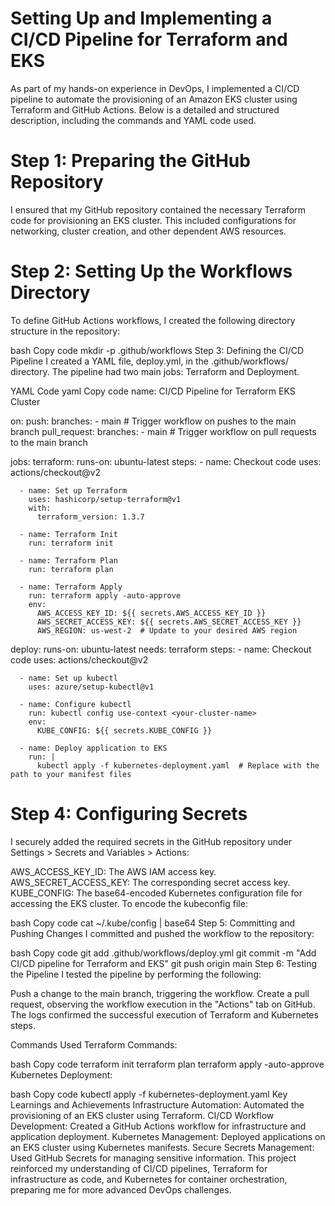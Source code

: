# Setting Up and Implementing a CI/CD Pipeline for Terraform and EKS

As part of my hands-on experience in DevOps, I implemented a CI/CD pipeline to automate the provisioning of an Amazon EKS cluster using Terraform and GitHub Actions. Below is a detailed and structured description, including the commands and YAML code used.

# Step 1: Preparing the GitHub Repository

I ensured that my GitHub repository contained the necessary Terraform code for provisioning an EKS cluster. This included configurations for networking, cluster creation, and other dependent AWS resources.

# Step 2: Setting Up the Workflows Directory

To define GitHub Actions workflows, I created the following directory structure in the repository:

bash
Copy code
mkdir -p .github/workflows
Step 3: Defining the CI/CD Pipeline
I created a YAML file, deploy.yml, in the .github/workflows/ directory. The pipeline had two main jobs: Terraform and Deployment.

YAML Code
yaml
Copy code
name: CI/CD Pipeline for Terraform EKS Cluster

on:
  push:
    branches:
      - main  # Trigger workflow on pushes to the main branch
  pull_request:
    branches:
      - main  # Trigger workflow on pull requests to the main branch

jobs:
  terraform:
    runs-on: ubuntu-latest
    steps:
      - name: Checkout code
        uses: actions/checkout@v2

      - name: Set up Terraform
        uses: hashicorp/setup-terraform@v1
        with:
          terraform_version: 1.3.7

      - name: Terraform Init
        run: terraform init

      - name: Terraform Plan
        run: terraform plan

      - name: Terraform Apply
        run: terraform apply -auto-approve
        env:
          AWS_ACCESS_KEY_ID: ${{ secrets.AWS_ACCESS_KEY_ID }}
          AWS_SECRET_ACCESS_KEY: ${{ secrets.AWS_SECRET_ACCESS_KEY }}
          AWS_REGION: us-west-2  # Update to your desired AWS region

  deploy:
    runs-on: ubuntu-latest
    needs: terraform
    steps:
      - name: Checkout code
        uses: actions/checkout@v2

      - name: Set up kubectl
        uses: azure/setup-kubectl@v1

      - name: Configure kubectl
        run: kubectl config use-context <your-cluster-name>
        env:
          KUBE_CONFIG: ${{ secrets.KUBE_CONFIG }}

      - name: Deploy application to EKS
        run: |
          kubectl apply -f kubernetes-deployment.yaml  # Replace with the path to your manifest files
# Step 4: Configuring Secrets
I securely added the required secrets in the GitHub repository under Settings > Secrets and Variables > Actions:

AWS_ACCESS_KEY_ID: The AWS IAM access key.
AWS_SECRET_ACCESS_KEY: The corresponding secret access key.
KUBE_CONFIG: The base64-encoded Kubernetes configuration file for accessing the EKS cluster.
To encode the kubeconfig file:

bash
Copy code
cat ~/.kube/config | base64
Step 5: Committing and Pushing Changes
I committed and pushed the workflow to the repository:

bash
Copy code
git add .github/workflows/deploy.yml
git commit -m "Add CI/CD pipeline for Terraform and EKS"
git push origin main
Step 6: Testing the Pipeline
I tested the pipeline by performing the following:

Push a change to the main branch, triggering the workflow.
Create a pull request, observing the workflow execution in the "Actions" tab on GitHub.
The logs confirmed the successful execution of Terraform and Kubernetes steps.

Commands Used
Terraform Commands:

bash
Copy code
terraform init
terraform plan
terraform apply -auto-approve
Kubernetes Deployment:

bash
Copy code
kubectl apply -f kubernetes-deployment.yaml
Key Learnings and Achievements
Infrastructure Automation: Automated the provisioning of an EKS cluster using Terraform.
CI/CD Workflow Development: Created a GitHub Actions workflow for infrastructure and application deployment.
Kubernetes Management: Deployed applications on an EKS cluster using Kubernetes manifests.
Secure Secrets Management: Used GitHub Secrets for managing sensitive information.
This project reinforced my understanding of CI/CD pipelines, Terraform for infrastructure as code, and Kubernetes for container orchestration, preparing me for more advanced DevOps challenges.











